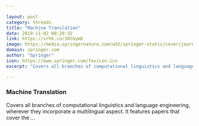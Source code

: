 ```yaml
---

layout: post
category: threads
title: "Machine Translation"
date: 2019-11-02 00:20:32
link: https://vrhk.co/36tGymD
image: https://media.springernature.com/w92/springer-static/cover/journal/10590.jpg
domain: springer.com
author: "Springer"
icon: https://www.springer.com/favicon.ico
excerpt: "Covers all branches of computational linguistics and language engineering, wherever they incorporate a multilingual aspect. It features papers that cover the ..."

---
```


### Machine Translation

Covers all branches of computational linguistics and language engineering, wherever they incorporate a multilingual aspect. It features papers that cover the ...